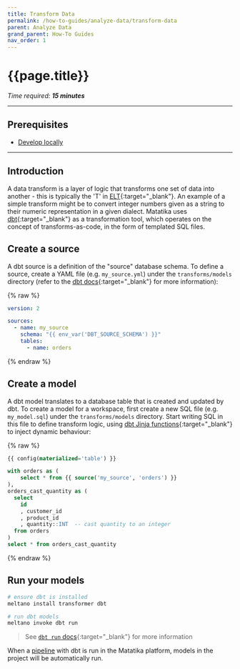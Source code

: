 ```yaml
---
title: Transform Data
permalink: /how-to-guides/analyze-data/transform-data
parent: Analyze Data
grand_parent: How-To Guides
nav_order: 1
---
```


# {{page.title}}

*Time required: **15 minutes***

---

## Prerequisites
- [Develop locally]({{site.baseurl}}/how-to-guides/develop-locally)

---

## Introduction
A data transform is a layer of logic that transforms one set of data into another - this is typically the 'T' in [ELT](https://en.wikipedia.org/wiki/Extract,_load,_transform){:target="_blank"}. An example of a simple transform might be to convert integer numbers given as a string to their numeric representation in a given dialect. Matatika uses [dbt](https://www.getdbt.com/){:target="_blank"} as a transformation tool, which operates on the concept of transforms-as-code, in the form of templated SQL files.

## Create a source
A dbt source is a definition of the "source" database schema. To define a source, create a YAML file (e.g. `my_source.yml`) under the `transforms/models` directory (refer to the [dbt docs](https://docs.getdbt.com/reference/source-properties){:target="_blank"} for more information):

{% raw %}
```yml
version: 2

sources:
  - name: my_source
    schema: "{{ env_var('DBT_SOURCE_SCHEMA') }}"
    tables:
      - name: orders
```
{% endraw %}

## Create a model
A dbt model translates to a database table that is created and updated by dbt. To create a model for a workspace, first create a new SQL file (e.g. `my_model.sql`) under the `transforms/models` directory. Start writing SQL in this file to define transform logic, using [dbt Jinja functions](https://docs.getdbt.com/reference/dbt-jinja-functions){:target="_blank"} to inject dynamic behaviour:

{% raw %}
```sql
{{ config(materialized='table') }}

with orders as (
    select * from {{ source('my_source', 'orders') }}
),
orders_cast_quantity as (
  select
    id
    , customer_id
    , product_id
    , quantity::INT  -- cast quantity to an integer
  from orders
)
select * from orders_cast_quantity
```
{% endraw %}

## Run your models
```sh
# ensure dbt is installed
meltano install transformer dbt

# run dbt models
meltano invoke dbt run
```
> See [`dbt run` docs](https://docs.getdbt.com/reference/commands/run){:target="_blank"} for more information

When a [pipeline]({{site.baseurl}}/glossary#pipeline) with dbt is run in the Matatika platform, models in the project will be automatically run.

